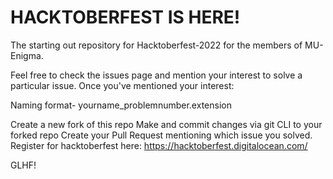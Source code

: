 # HACKTOBERFEST IS HERE!
The starting out repository for Hacktoberfest-2022 for the members of MU-Enigma.

Feel free to check the issues page and mention your interest to solve a particular issue. Once you've mentioned your interest:

Naming format- yourname_problemnumber.extension

Create a new fork of this repo
Make and commit changes via git CLI to your forked repo
Create your Pull Request mentioning which issue you solved.
Register for hacktoberfest here: https://hacktoberfest.digitalocean.com/

GLHF!
